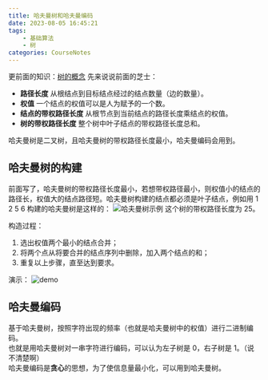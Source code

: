```yaml
---
title: 哈夫曼树和哈夫曼编码
date: 2023-08-05 16:45:21
tags:
    - 基础算法
    - 树
categories: CourseNotes
---
```


更前面的知识：<a style="border-bottom:none;" href="/posts/graph-tree">树的概念</a>
先来说说前面的芝士：
- **路径长度** 从根结点到目标结点经过的结点数量（边的数量）。
- **权值** 一个结点的权值可以是人为赋予的一个数。
- **结点的带权路径长度** 从根节点到当前结点的路径长度乘结点的权值。
- **树的带权路径长度** 整个树中叶子结点的带权路径长度总和。

哈夫曼树是二叉树，且哈夫曼树的带权路径长度最小，哈夫曼编码会用到。

<!--more-->

## 哈夫曼树的构建
前面写了，哈夫曼树的带权路径长度最小，若想带权路径最小，则权值小的结点的路径长，权值大的结点路径短。哈夫曼树构建的结点都必须是叶子结点，例如用 1 2 5 6 构建的哈夫曼树是这样的：
![哈夫曼树示例](https://s2.loli.net/2023/12/16/pcyXsqGt9DjiPQL.png)
这个树的带权路径长度为 25。

构造过程：
1. 选出权值两个最小的结点合并；
2. 将两个点从将要合并的结点序列中删除，加入两个结点的和；
3. 重复以上步骤，直至达到要求。

演示：
![demo](https://s2.loli.net/2023/12/16/nZzqTchylwDC1Jj.png)

## 哈夫曼编码
基于哈夫曼树，按照字符出现的频率（也就是哈夫曼树中的权值）进行二进制编码。  
也就是用哈夫曼树对一串字符进行编码，可以认为左子树是 0，右子树是 1。（说不清楚啊）  
哈夫曼编码是**贪心**的思想，为了使信息量最小化，可以用到哈夫曼树。
